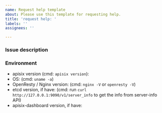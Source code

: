 ```yaml
---
name: Request help template
about: Please use this template for requesting help.
title: 'request help: '
labels: ''
assignees: ''

---
```


### Issue description

### Environment

* apisix version (cmd: `apisix version`):
* OS: (cmd: `uname -a`)
* OpenResty / Nginx version: (cmd: `nginx -V` or `openresty -V`)
* etcd version, if have: (cmd: run `curl http://127.0.0.1:9090/v1/server_info` to get the info from server-info API)
* apisix-dashboard version, if have:
